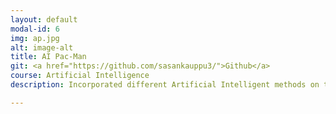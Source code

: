 ```yaml
---
layout: default
modal-id: 6
img: ap.jpg
alt: image-alt
title: AI Pac-Man
git: <a href="https://github.com/sasankauppu3/">Github</a>
course: Artificial Intelligence
description: Incorporated different Artificial Intelligent methods on the Pac-Man using Python on the Berkley course project. Different phases in the project are discussed as below: <br>- Implemented different Search algorithms(such as DFS, BFS, A* heuristics etc) to help Pacman navigate in the maze.<br>-Used adversarial and stochastic search problems to build minimax and expectimax algorithms, as well as designing evaluation functions for Pacman to identify ghosts.<br>-Built model-based and model-free reinforcement learning algorithms along with Probabilistic inference in a hidden Markov model.<br>-Implemented standard machine learning classification algorithms such as Naive Bayes, Perceptron to implement a behavioral cloning Pacman agent.

---
```

